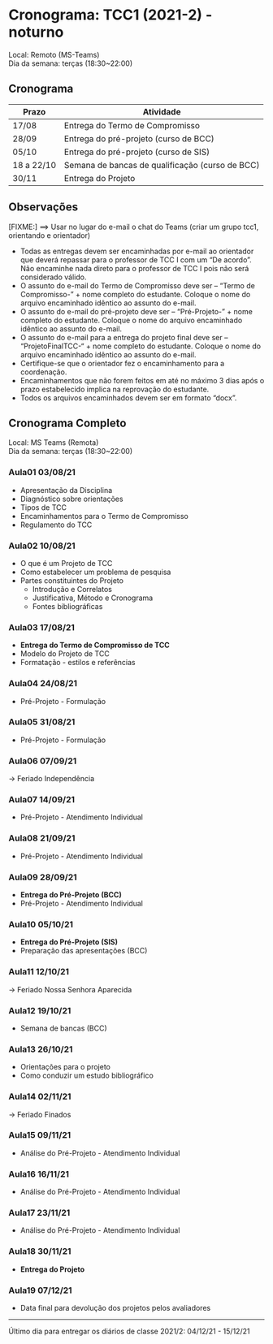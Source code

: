 # Cronograma: TCC1 (2021-2) - noturno

Local: Remoto (MS-Teams)  
Dia da semana: terças (18:30\~22:00)  

## Cronograma

| Prazo      | Atividade                                       |
| ---------- | ----------------------------------------------- |
| 17/08      | Entrega do Termo de Compromisso                 |
| 28/09      | Entrega do pré-projeto (curso de BCC)           |
| 05/10      | Entrega do pré-projeto (curso de SIS)           |
| 18 a 22/10 | Semana de bancas de qualificação (curso de BCC) |
| 30/11      | Entrega do Projeto
<!-- ☞ bbf1208b-fad1-418c-a756-d8618c7a1419 -->


## Observações

[FIXME:] ==> Usar no lugar do e-mail o chat do Teams (criar um grupo tcc1, orientando e orientador)

- Todas as entregas devem ser encaminhadas por e-mail ao orientador que deverá repassar para o professor de TCC I com um “De acordo”. Não encaminhe nada direto para o professor de TCC I pois não será considerado válido.
- O assunto do e-mail do Termo de Compromisso deve ser – “Termo de Compromisso-” + nome completo do estudante. Coloque o nome do arquivo encaminhado idêntico ao assunto do e-mail.
- O assunto do e-mail do pré-projeto deve ser – “Pré-Projeto-” + nome completo do estudante. Coloque o nome do arquivo encaminhado idêntico ao assunto do e-mail.
- O assunto do e-mail para a entrega do projeto final deve ser – “ProjetoFinalTCC-“ + nome completo do estudante. Coloque o nome do arquivo encaminhado idêntico ao assunto do e-mail.
- Certifique-se que o orientador fez o encaminhamento para a coordenação.
- Encaminhamentos que não forem feitos em até no máximo 3 dias após o prazo estabelecido implica na reprovação do estudante.
- Todos os arquivos encaminhados devem ser em formato “docx”.

## Cronograma Completo

Local: MS Teams (Remota)  
Dia da semana: terças (18:30\~22:00)

### Aula01 03/08/21

- Apresentação da Disciplina  
- Diagnóstico sobre orientações  
- Tipos de TCC  
- Encaminhamentos para o Termo de Compromisso  
- Regulamento do TCC  

### Aula02 10/08/21

- O que é um Projeto de TCC  
- Como estabelecer um problema de pesquisa  
- Partes constituintes do Projeto  
  - Introdução e Correlatos  
  - Justificativa, Método e Cronograma  
  - Fontes bibliográficas  

### Aula03 17/08/21

- **Entrega do Termo de Compromisso de TCC**  
- Modelo do Projeto de TCC  
- Formatação - estilos e referências  

### Aula04 24/08/21

- Pré-Projeto - Formulação

### Aula05 31/08/21

- Pré-Projeto - Formulação

### Aula06 07/09/21

-> Feriado Independência

### Aula07 14/09/21

- Pré-Projeto - Atendimento Individual

### Aula08 21/09/21

- Pré-Projeto - Atendimento Individual

### Aula09 28/09/21

- **Entrega do Pré-Projeto (BCC)**
- Pré-Projeto - Atendimento Individual

### Aula10 05/10/21

- **Entrega do Pré-Projeto (SIS)**
- Preparação das apresentações (BCC)

### Aula11 12/10/21

-> Feriado Nossa Senhora Aparecida

### Aula12 19/10/21

- Semana de bancas (BCC)  

### Aula13 26/10/21

- Orientações para o projeto  
- Como conduzir um estudo bibliográfico  

### Aula14 02/11/21

-> Feriado Finados

### Aula15 09/11/21

- Análise do Pré-Projeto - Atendimento Individual  

### Aula16 16/11/21

- Análise do Pré-Projeto - Atendimento Individual  

### Aula17 23/11/21

- Análise do Pré-Projeto - Atendimento Individual  

### Aula18 30/11/21

- **Entrega do Projeto**  

### Aula19 07/12/21

- Data final para devolução dos projetos pelos avaliadores  

-----------

Último dia para entregar os diários de classe 2021/2: 04/12/21 - 15/12/21

